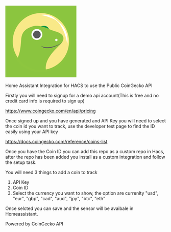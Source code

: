 ![alt text](Square.png)


Home Assistant Integration for HACS to use the Public CoinGecko API

Firstly you will need to signup for a demo api account(This is free and no credit card info is required to sign up)

https://www.coingecko.com/en/api/pricing

Once signed up and you have generated and API Key you will need to select the coin id you want to track, use the developer test page to find the ID easily using your API key

https://docs.coingecko.com/reference/coins-list

Once you have the Coin ID you can add this repo as a custom repo in Hacs, after the repo has been added you install as a custom integration and follow the setup task.

You will need 3 things to add a coin to track

1. API Key
2. Coin ID
3. Select the currency you want to show, the option are currenlty "usd", "eur", "gbp", "cad", "aud", "jpy", "btc", "eth"

Once selcted you can save and the sensor will be avaibale in Homeassistant.


Powered by CoinGecko API


